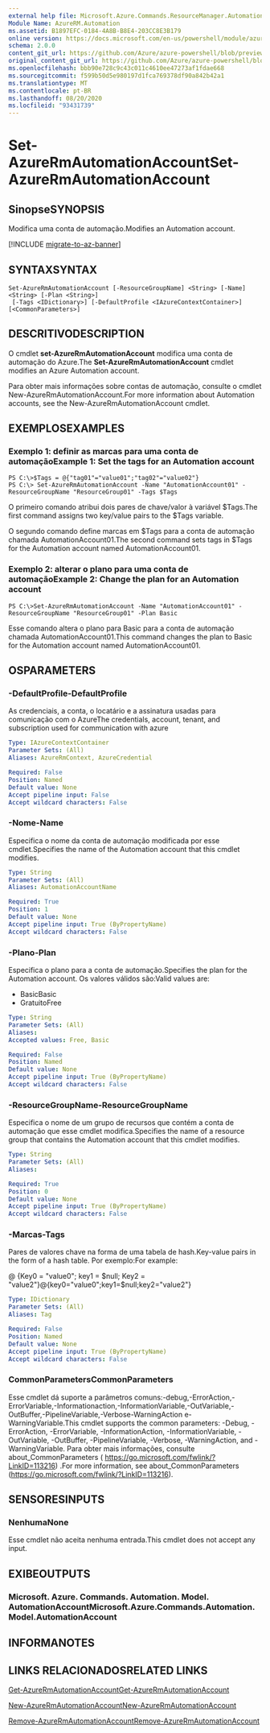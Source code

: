 ```yaml
---
external help file: Microsoft.Azure.Commands.ResourceManager.Automation.dll-Help.xml
Module Name: AzureRM.Automation
ms.assetid: B1897EFC-0184-4A8B-B8E4-203CC8E3B179
online version: https://docs.microsoft.com/en-us/powershell/module/azurerm.automation/set-azurermautomationaccount
schema: 2.0.0
content_git_url: https://github.com/Azure/azure-powershell/blob/preview/src/ResourceManager/Automation/Commands.Automation/help/Set-AzureRmAutomationAccount.md
original_content_git_url: https://github.com/Azure/azure-powershell/blob/preview/src/ResourceManager/Automation/Commands.Automation/help/Set-AzureRmAutomationAccount.md
ms.openlocfilehash: bbb90e728c9c43c011c4610ee47273af1fdae668
ms.sourcegitcommit: f599b50d5e980197d1fca769378df90a842b42a1
ms.translationtype: MT
ms.contentlocale: pt-BR
ms.lasthandoff: 08/20/2020
ms.locfileid: "93431739"
---
```

# <span data-ttu-id="a279b-101">Set-AzureRmAutomationAccount</span><span class="sxs-lookup"><span data-stu-id="a279b-101">Set-AzureRmAutomationAccount</span></span>

## <span data-ttu-id="a279b-102">Sinopse</span><span class="sxs-lookup"><span data-stu-id="a279b-102">SYNOPSIS</span></span>
<span data-ttu-id="a279b-103">Modifica uma conta de automação.</span><span class="sxs-lookup"><span data-stu-id="a279b-103">Modifies an Automation account.</span></span>

[!INCLUDE [migrate-to-az-banner](../../includes/migrate-to-az-banner.md)]

## <span data-ttu-id="a279b-104">SYNTAX</span><span class="sxs-lookup"><span data-stu-id="a279b-104">SYNTAX</span></span>

```
Set-AzureRmAutomationAccount [-ResourceGroupName] <String> [-Name] <String> [-Plan <String>]
 [-Tags <IDictionary>] [-DefaultProfile <IAzureContextContainer>] [<CommonParameters>]
```

## <span data-ttu-id="a279b-105">DESCRITIVO</span><span class="sxs-lookup"><span data-stu-id="a279b-105">DESCRIPTION</span></span>
<span data-ttu-id="a279b-106">O cmdlet **set-AzureRmAutomationAccount** modifica uma conta de automação do Azure.</span><span class="sxs-lookup"><span data-stu-id="a279b-106">The **Set-AzureRmAutomationAccount** cmdlet modifies an Azure Automation account.</span></span>

<span data-ttu-id="a279b-107">Para obter mais informações sobre contas de automação, consulte o cmdlet New-AzureRmAutomationAccount.</span><span class="sxs-lookup"><span data-stu-id="a279b-107">For more information about Automation accounts, see the New-AzureRmAutomationAccount cmdlet.</span></span>

## <span data-ttu-id="a279b-108">EXEMPLOS</span><span class="sxs-lookup"><span data-stu-id="a279b-108">EXAMPLES</span></span>

### <span data-ttu-id="a279b-109">Exemplo 1: definir as marcas para uma conta de automação</span><span class="sxs-lookup"><span data-stu-id="a279b-109">Example 1: Set the tags for an Automation account</span></span>
```
PS C:\>$Tags = @{"tag01"="value01";"tag02"="value02"}
PS C:\> Set-AzureRmAutomationAccount -Name "AutomationAccount01" -ResourceGroupName "ResourceGroup01" -Tags $Tags
```

<span data-ttu-id="a279b-110">O primeiro comando atribui dois pares de chave/valor à variável $Tags.</span><span class="sxs-lookup"><span data-stu-id="a279b-110">The first command assigns two key/value pairs to the $Tags variable.</span></span>

<span data-ttu-id="a279b-111">O segundo comando define marcas em $Tags para a conta de automação chamada AutomationAccount01.</span><span class="sxs-lookup"><span data-stu-id="a279b-111">The second command sets tags in $Tags for the Automation account named AutomationAccount01.</span></span>

### <span data-ttu-id="a279b-112">Exemplo 2: alterar o plano para uma conta de automação</span><span class="sxs-lookup"><span data-stu-id="a279b-112">Example 2: Change the plan for an Automation account</span></span>
```
PS C:\>Set-AzureRmAutomationAccount -Name "AutomationAccount01" -ResourceGroupName "ResourceGroup01" -Plan Basic
```

<span data-ttu-id="a279b-113">Esse comando altera o plano para Basic para a conta de automação chamada AutomationAccount01.</span><span class="sxs-lookup"><span data-stu-id="a279b-113">This command changes the plan to Basic for the Automation account named AutomationAccount01.</span></span>

## <span data-ttu-id="a279b-114">OS</span><span class="sxs-lookup"><span data-stu-id="a279b-114">PARAMETERS</span></span>

### <span data-ttu-id="a279b-115">-DefaultProfile</span><span class="sxs-lookup"><span data-stu-id="a279b-115">-DefaultProfile</span></span>
<span data-ttu-id="a279b-116">As credenciais, a conta, o locatário e a assinatura usadas para comunicação com o Azure</span><span class="sxs-lookup"><span data-stu-id="a279b-116">The credentials, account, tenant, and subscription used for communication with azure</span></span>

```yaml
Type: IAzureContextContainer
Parameter Sets: (All)
Aliases: AzureRmContext, AzureCredential

Required: False
Position: Named
Default value: None
Accept pipeline input: False
Accept wildcard characters: False
```

### <span data-ttu-id="a279b-117">-Nome</span><span class="sxs-lookup"><span data-stu-id="a279b-117">-Name</span></span>
<span data-ttu-id="a279b-118">Especifica o nome da conta de automação modificada por esse cmdlet.</span><span class="sxs-lookup"><span data-stu-id="a279b-118">Specifies the name of the Automation account that this cmdlet modifies.</span></span>

```yaml
Type: String
Parameter Sets: (All)
Aliases: AutomationAccountName

Required: True
Position: 1
Default value: None
Accept pipeline input: True (ByPropertyName)
Accept wildcard characters: False
```

### <span data-ttu-id="a279b-119">-Plano</span><span class="sxs-lookup"><span data-stu-id="a279b-119">-Plan</span></span>
<span data-ttu-id="a279b-120">Especifica o plano para a conta de automação.</span><span class="sxs-lookup"><span data-stu-id="a279b-120">Specifies the plan for the Automation account.</span></span>
<span data-ttu-id="a279b-121">Os valores válidos são:</span><span class="sxs-lookup"><span data-stu-id="a279b-121">Valid values are:</span></span>

- <span data-ttu-id="a279b-122">Basic</span><span class="sxs-lookup"><span data-stu-id="a279b-122">Basic</span></span>
- <span data-ttu-id="a279b-123">Gratuito</span><span class="sxs-lookup"><span data-stu-id="a279b-123">Free</span></span>

```yaml
Type: String
Parameter Sets: (All)
Aliases: 
Accepted values: Free, Basic

Required: False
Position: Named
Default value: None
Accept pipeline input: True (ByPropertyName)
Accept wildcard characters: False
```

### <span data-ttu-id="a279b-124">-ResourceGroupName</span><span class="sxs-lookup"><span data-stu-id="a279b-124">-ResourceGroupName</span></span>
<span data-ttu-id="a279b-125">Especifica o nome de um grupo de recursos que contém a conta de automação que esse cmdlet modifica.</span><span class="sxs-lookup"><span data-stu-id="a279b-125">Specifies the name of a resource group that contains the Automation account that this cmdlet modifies.</span></span>

```yaml
Type: String
Parameter Sets: (All)
Aliases: 

Required: True
Position: 0
Default value: None
Accept pipeline input: True (ByPropertyName)
Accept wildcard characters: False
```

### <span data-ttu-id="a279b-126">-Marcas</span><span class="sxs-lookup"><span data-stu-id="a279b-126">-Tags</span></span>
<span data-ttu-id="a279b-127">Pares de valores chave na forma de uma tabela de hash.</span><span class="sxs-lookup"><span data-stu-id="a279b-127">Key-value pairs in the form of a hash table.</span></span> <span data-ttu-id="a279b-128">Por exemplo:</span><span class="sxs-lookup"><span data-stu-id="a279b-128">For example:</span></span>

<span data-ttu-id="a279b-129">@ {Key0 = "value0"; key1 = $null; Key2 = "value2"}</span><span class="sxs-lookup"><span data-stu-id="a279b-129">@{key0="value0";key1=$null;key2="value2"}</span></span>

```yaml
Type: IDictionary
Parameter Sets: (All)
Aliases: Tag

Required: False
Position: Named
Default value: None
Accept pipeline input: True (ByPropertyName)
Accept wildcard characters: False
```

### <span data-ttu-id="a279b-130">CommonParameters</span><span class="sxs-lookup"><span data-stu-id="a279b-130">CommonParameters</span></span>
<span data-ttu-id="a279b-131">Esse cmdlet dá suporte a parâmetros comuns:-debug,-ErrorAction,-ErrorVariable,-Informationaction,-InformationVariable,-OutVariable,-OutBuffer,-PipelineVariable,-Verbose-WarningAction e-WarningVariable.</span><span class="sxs-lookup"><span data-stu-id="a279b-131">This cmdlet supports the common parameters: -Debug, -ErrorAction, -ErrorVariable, -InformationAction, -InformationVariable, -OutVariable, -OutBuffer, -PipelineVariable, -Verbose, -WarningAction, and -WarningVariable.</span></span> <span data-ttu-id="a279b-132">Para obter mais informações, consulte about_CommonParameters ( https://go.microsoft.com/fwlink/?LinkID=113216) .</span><span class="sxs-lookup"><span data-stu-id="a279b-132">For more information, see about_CommonParameters (https://go.microsoft.com/fwlink/?LinkID=113216).</span></span>

## <span data-ttu-id="a279b-133">SENSORES</span><span class="sxs-lookup"><span data-stu-id="a279b-133">INPUTS</span></span>

### <span data-ttu-id="a279b-134">Nenhuma</span><span class="sxs-lookup"><span data-stu-id="a279b-134">None</span></span>
<span data-ttu-id="a279b-135">Esse cmdlet não aceita nenhuma entrada.</span><span class="sxs-lookup"><span data-stu-id="a279b-135">This cmdlet does not accept any input.</span></span>

## <span data-ttu-id="a279b-136">EXIBE</span><span class="sxs-lookup"><span data-stu-id="a279b-136">OUTPUTS</span></span>

### <span data-ttu-id="a279b-137">Microsoft. Azure. Commands. Automation. Model. AutomationAccount</span><span class="sxs-lookup"><span data-stu-id="a279b-137">Microsoft.Azure.Commands.Automation.Model.AutomationAccount</span></span>

## <span data-ttu-id="a279b-138">INFORMA</span><span class="sxs-lookup"><span data-stu-id="a279b-138">NOTES</span></span>

## <span data-ttu-id="a279b-139">LINKS RELACIONADOS</span><span class="sxs-lookup"><span data-stu-id="a279b-139">RELATED LINKS</span></span>

[<span data-ttu-id="a279b-140">Get-AzureRmAutomationAccount</span><span class="sxs-lookup"><span data-stu-id="a279b-140">Get-AzureRmAutomationAccount</span></span>](./Get-AzureRmAutomationAccount.md)

[<span data-ttu-id="a279b-141">New-AzureRmAutomationAccount</span><span class="sxs-lookup"><span data-stu-id="a279b-141">New-AzureRmAutomationAccount</span></span>](./New-AzureRmAutomationAccount.md)

[<span data-ttu-id="a279b-142">Remove-AzureRmAutomationAccount</span><span class="sxs-lookup"><span data-stu-id="a279b-142">Remove-AzureRmAutomationAccount</span></span>](./Remove-AzureRmAutomationAccount.md)
